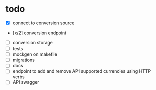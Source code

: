 # todo
- [x] connect to conversion source
- [x/2] conversion endpoint
- [ ] conversion storage
- [ ] tests
- [ ] mockgen on makefile
- [ ] migrations 
- [ ] docs
- [ ] endpoint to add and remove API supported currencies using HTTP verbs
- [ ] API swagger